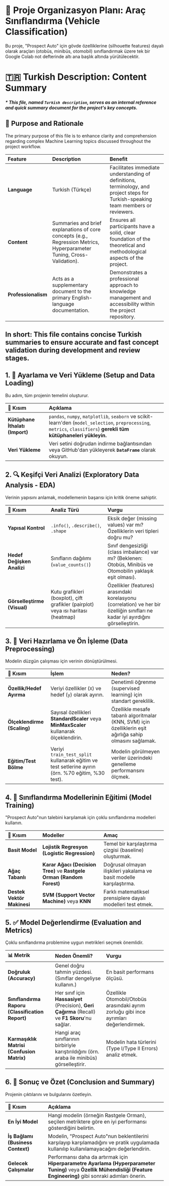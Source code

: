 # 🚀 Proje Organizasyon Planı: Araç Sınıflandırma (Vehicle Classification)

Bu proje, "Prospect Auto" için gövde özelliklerine (silhouette features) dayalı olarak araçları (otobüs, minibüs, otomobil) sınıflandırmak üzere tek bir Google Colab not defterinde altı ana başlık altında yürütülecektir.

# 🇹🇷 Turkish Description: Content Summary

##### * This file, named `Turkish description`, serves as an internal reference and quick summary document for the project's key concepts.

## 📝 Purpose and Rationale

The primary purpose of this file is to enhance clarity and comprehension regarding complex Machine Learning topics discussed throughout the project workflow.

| Feature | Description | Benefit |
| :--- | :--- | :--- |
| **Language** | Turkish (Türkçe) | Facilitates immediate understanding of definitions, terminology, and project steps for Turkish-speaking team members or reviewers. |
| **Content** | Summaries and brief explanations of core concepts (e.g., Regression Metrics, Hyperparameter Tuning, Cross-Validation). | Ensures all participants have a solid, clear foundation of the theoretical and methodological aspects of the project. |
| **Professionalism** | Acts as a supplementary document to the primary English-language documentation. | Demonstrates a professional approach to knowledge management and accessibility within the project repository. |

**In short:** This file contains concise Turkish summaries to ensure accurate and fast concept validation during development and review stages.
---

## 1. 💾 Ayarlama ve Veri Yükleme (Setup and Data Loading)

Bu adım, tüm projenin temelini oluşturur.

| 📂 Kısım | Açıklama |
| :--- | :--- |
| **Kütüphane İthalatı (Import)** | `pandas`, `numpy`, `matplotlib`, `seaborn` ve scikit-learn'den (`model_selection`, `preprocessing`, `metrics`, `classifiers`) **gerekli tüm kütüphaneleri yükleyin.** |
| **Veri Yükleme** | Veri setini doğrudan indirme bağlantısından veya GitHub'dan yükleyerek **`DataFrame`** olarak okuyun. |


## 2. 🔍 Keşifçi Veri Analizi (Exploratory Data Analysis - EDA)

Verinin yapısını anlamak, modellemenin başarısı için kritik öneme sahiptir.

| 🧩 Kısım | Analiz Türü | Vurgu |
| :--- | :--- | :--- |
| **Yapısal Kontrol** | `.info()`, `.describe()`, `.shape` | Eksik değer (missing values) var mı? Özelliklerin veri tipleri doğru mu? |
| **Hedef Değişken Analizi** | Sınıfların dağılımı (`value_counts()`) | Sınıf dengesizliği (class imbalance) var mı? (Beklenen: Otobüs, Minibüs ve Otomobilin yaklaşık eşit olması). |
| **Görselleştirme (Visual)** | Kutu grafikleri (boxplot), çift grafikler (pairplot) veya ısı haritası (heatmap) | Özellikler (features) arasındaki korelasyonu (correlation) ve her bir özelliğin sınıfları ne kadar iyi ayırdığını görselleştirin. |

## 3. 🧹 Veri Hazırlama ve Ön İşleme (Data Preprocessing)

Modelin düzgün çalışması için verinin dönüştürülmesi.

| 🧩 Kısım | İşlem | Neden? |
| :--- | :--- | :--- |
| **Özellik/Hedef Ayırma** | Veriyi özellikler (`X`) ve hedef (`y`) olarak ayırın. | Denetimli öğrenme (supervised learning) için standart gereklilik. |
| **Ölçeklendirme (Scaling)** | Sayısal özellikleri **StandardScaler** veya **MinMaxScaler** kullanarak ölçeklendirin. | Özellikle mesafe tabanlı algoritmalar (KNN, SVM) için özelliklerin eşit ağırlığa sahip olmasını sağlamak. |
| **Eğitim/Test Bölme** | Veriyi `train_test_split` kullanarak eğitim ve test setlerine ayırın (örn. %70 eğitim, %30 test). | Modelin görülmeyen veriler üzerindeki genelleme performansını ölçmek. |

## 4. 🧠 Sınıflandırma Modellerinin Eğitimi (Model Training)

"Prospect Auto"nun talebini karşılamak için çoklu sınıflandırma modelleri kullanın.

| 🧩 Kısım | Modeller | Amaç |
| :--- | :--- | :--- |
| **Basit Model** | **Lojistik Regresyon (Logistic Regression)** | Temel bir karşılaştırma çizgisi (baseline) oluşturmak. |
| **Ağaç Tabanlı** | **Karar Ağacı (Decision Tree)** ve **Rastgele Orman (Random Forest)** | Doğrusal olmayan ilişkileri yakalama ve basit modelle karşılaştırma. |
| **Destek Vektör Makinesi** | **SVM (Support Vector Machine)** veya **KNN** | Farklı matematiksel prensiplere dayalı modelleri test etmek. |

## 5. ✅ Model Değerlendirme (Evaluation and Metrics)

Çoklu sınıflandırma problemine uygun metrikleri seçmek önemlidir.

| 📊 Metrik | Neden Önemli? | Vurgu |
| :--- | :--- | :--- |
| **Doğruluk (Accuracy)** | Genel doğru tahmin yüzdesi. (Sınıflar dengeliyse kullanın.) | En basit performans ölçüsü. |
| **Sınıflandırma Raporu (Classification Report)** | Her sınıf için **Hassasiyet** (Precision), **Geri Çağırma** (Recall) ve **F1 Skoru**'nu sağlar. | Özellikle Otomobil/Otobüs arasındaki ayrım zorluğu gibi ince ayrımları değerlendirmek. |
| **Karmaşıklık Matrisi (Confusion Matrix)** | Hangi araç sınıflarının birbiriyle karıştırıldığını (örn. araba ile minibüs) görselleştirir. | Modelin hata türlerini (Type I/Type II Errors) analiz etmek. |

## 6. 📝 Sonuç ve Özet (Conclusion and Summary)

Projenin çıktılarını ve bulgularını özetleyin.

| 🧩 Kısım | Açıklama |
| :--- | :--- |
| **En İyi Model** | Hangi modelin (örneğin Rastgele Orman), seçilen metriktere göre en iyi performansı gösterdiğini belirtin. |
| **İş Bağlamı (Business Context)** | Modelin, "Prospect Auto"nun beklentilerini karşılayıp karşılamadığını ve pratik uygulamada kullanılıp kullanılamayacağını değerlendirin. |
| **Gelecek Çalışmalar** | Performansı daha da artırmak için **Hiperparametre Ayarlama (Hyperparameter Tuning)** veya **Özellik Mühendisliği (Feature Engineering)** gibi sonraki adımları önerin. |
